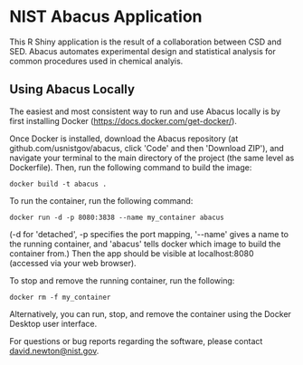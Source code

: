 # NIST Abacus Application

This R Shiny application is the result of a collaboration between CSD and SED. Abacus automates experimental design and statistical analysis for common procedures used in chemical analyis.

## Using Abacus Locally

The easiest and most consistent way to run and use Abacus locally is by first installing Docker (https://docs.docker.com/get-docker/).

Once Docker is installed, download the Abacus repository (at github.com/usnistgov/abacus, click 'Code' and then 'Download ZIP'), and navigate your terminal to the main directory of the project (the same level as Dockerfile). Then, run the following command to build the image:
```
docker build -t abacus .
```
To run the container, run the following command:
```
docker run -d -p 8080:3838 --name my_container abacus
```
(-d for 'detached', -p specifies the port mapping, '--name' gives a name to the running container, and 'abacus' tells docker which image to build the container from.) Then the app should be visible at localhost:8080 (accessed via your web browser).

To stop and remove the running container, run the following:
```
docker rm -f my_container
```

Alternatively, you can run, stop, and remove the container using the Docker Desktop user interface.

For questions or bug reports regarding the software, please contact david.newton@nist.gov.

